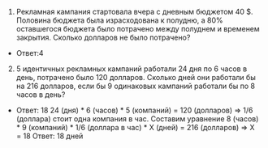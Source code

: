 1) Рекламная кампания стартовала вчера с дневным бюджетом 40 $. Половина
бюджета была израсходована к полудню, а 80% оставшегося бюджета было
потрачено между полуднем и временем закрытия. Сколько долларов не было
потрачено?
  - Ответ:4
2) 5 идентичных рекламных кампаний работали 24 дня по 6 часов в день,
потрачено было 120 долларов. Сколько дней они работали бы на 216 долларов,
если бы 9 одинаковых кампаний работали бы по 8 часов в день?
- Ответ: 18 </n>
24 (дня) * 6 (часов) * 5 (компаний) = 120 (долларов) => 1/6 (доллара) стоит одна компания в час.
Составим уравнение 8 (часов) * 9 (компаний) * 1/6 (доллара в час) * X (дней) = 216 (долларов) => X = 18
Ответ: 18 дней
